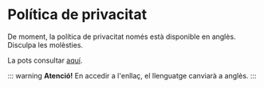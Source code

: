 # Política de privacitat

De moment, la política de privacitat només està disponible en anglès. Disculpa les molèsties.

La pots consultar [aquí](../../la-meva-salut-plus/privacy-policy.md).

::: warning
**Atenció!** En accedir a l'enllaç, el llenguatge canviarà a anglès.
:::